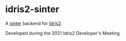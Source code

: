 # idris2-sinter

A [sinter](https://www.magnostherobot.co.uk/git.cgi/5th-year-coursework/sinter/)
backend for [Idris2](https://github.com/idris-lang/idris2).

Developed during the 2021 Idris2 Developer's Meeting.

